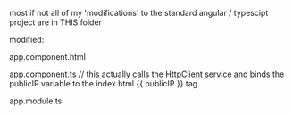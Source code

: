 
most if not all of my 'modifications' to the standard angular / typescipt project are in THIS folder

modified:

app.component.html

app.component.ts // this actually calls the HttpClient service and binds the publicIP variable to the index.html {{ publicIP }} tag

app.module.ts
